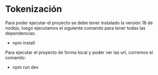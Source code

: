 
# Tokenización

Para poder ejecutar el proyecto se debe tener instalado la versión 18 de nodejs; luego ejecutamos el siguiente comando para tener todas las dependencias:

* npm install

Para ejecutar el proyecto de forma local y poder ver las url, corremos el comando:

* npm run dev